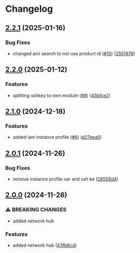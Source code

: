 # Changelog

## [2.2.1](https://github.com/PrismaCloudLabs/tfmodules/compare/v2.2.0...v2.2.1) (2025-01-16)


### Bug Fixes

* changed ami search to not use product id ([#10](https://github.com/PrismaCloudLabs/tfmodules/issues/10)) ([2551976](https://github.com/PrismaCloudLabs/tfmodules/commit/25519767ce39373c2805e4fbc948db05734ec715))

## [2.2.0](https://github.com/PrismaCloudLabs/tfmodules/compare/v2.1.0...v2.2.0) (2025-01-12)


### Features

* splitting sshkey to own module ([#8](https://github.com/PrismaCloudLabs/tfmodules/issues/8)) ([43bfce2](https://github.com/PrismaCloudLabs/tfmodules/commit/43bfce28dc32cb721e3247427da5ce7af4eaea57))

## [2.1.0](https://github.com/PrismaCloudLabs/tfmodules/compare/v2.0.1...v2.1.0) (2024-12-18)


### Features

* added iam instance profile ([#6](https://github.com/PrismaCloudLabs/tfmodules/issues/6)) ([d27eea5](https://github.com/PrismaCloudLabs/tfmodules/commit/d27eea52da3ec295d83d614816a3bf6bd8c675a6))

## [2.0.1](https://github.com/PrismaCloudLabs/tfmodules/compare/v2.0.0...v2.0.1) (2024-11-26)


### Bug Fixes

* remove instance profile var and ssh ke ([28558d4](https://github.com/PrismaCloudLabs/tfmodules/commit/28558d4692c6820807853f860666fb1e2a3efa0c))

## [2.0.0](https://github.com/PrismaCloudLabs/tfmodules/compare/v1.0.0...v2.0.0) (2024-11-26)


### ⚠ BREAKING CHANGES

* added network hub

### Features

* added network hub ([43fb6cd](https://github.com/PrismaCloudLabs/tfmodules/commit/43fb6cde99d847c8affc4ae886dcb4122528f2c5))
